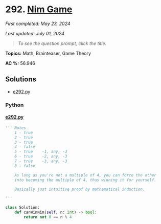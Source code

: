 # 292. [Nim Game](<https://leetcode.com/problems/nim-game>)

*First completed: May 23, 2024*

*Last updated: July 01, 2024*


> *To see the question prompt, click the title.*

**Topics:** Math, Brainteaser, Game Theory

**AC %:** 56.946


## Solutions

- [e292.py](<../my-submissions/e292.py>)
### Python
#### [e292.py](<../my-submissions/e292.py>)
```Python
''' Notes
    1 - true
    2 - true
    3 - true
    4 - false
    5 - true    -1, any, -3
    6 - true    -2, any, -3
    7 - true    -3, any, -3 
    8 - false 

    As long as you're not a multiple of 4, you can force the other
    into becoming the multiple of 4, thus winning it for yourself.

    Basically just intuitive proof by mathematical induction.

'''

class Solution:
    def canWinNim(self, n: int) -> bool:
        return not 0 == n % 4
        
```

